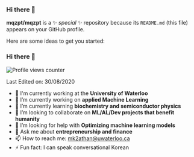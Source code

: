 ### Hi there 👋

**mqzpt/mqzpt** is a ✨ _special_ ✨ repository because its `README.md` (this file) appears on your GitHub profile.

Here are some ideas to get you started:

### Hi there 👋

![Profile views counter](https://caneco.dev/github-profile-view-counter.svg)

Last Edited on: 30/08/2020
- 🏢 I'm currently working at the **University of Waterloo**
- 🔭 I’m currently working on **applied Machine Learning**
- 🌱 I’m currently learning **biochemistry and semiconductor physics**
- 👯 I’m looking to collaborate on **ML/AL/Dev projects that benefit humanity**
- 🤔 I’m looking for help with **Optimizing machine learning models**
- 💬 Ask me about **entrepreneurship and finance**
- 📫 How to reach me: mk2athan@uwaterloo.ca
- ⚡ Fun fact: I can speak conversational Korean
